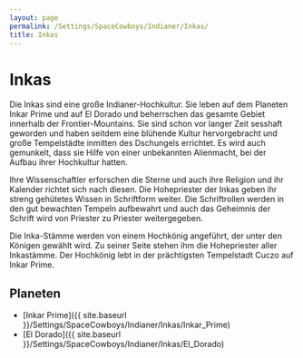 ```yaml
---
layout: page
permalink: /Settings/SpaceCowboys/Indianer/Inkas/
title: Inkas
---
```


# Inkas

Die Inkas sind eine große Indianer-Hochkultur. Sie leben auf dem Planeten Inkar Prime und auf El Dorado und beherrschen das gesamte Gebiet innerhalb der Frontier-Mountains. Sie sind schon vor langer Zeit sesshaft geworden und haben seitdem eine blühende Kultur hervorgebracht und große Tempelstädte inmitten des Dschungels errichtet. Es wird auch gemunkelt, dass sie Hilfe von einer unbekannten Alienmacht, bei der Aufbau ihrer Hochkultur hatten.

Ihre Wissenschaftler erforschen die Sterne und auch ihre Religion und ihr Kalender richtet sich nach diesen. Die Hohepriester der Inkas geben ihr streng gehütetes Wissen in Schriftform weiter. Die Schriftrollen werden in den gut bewachten Tempeln aufbewahrt und auch das Geheimnis der Schrift wird von Priester zu Priester weitergegeben.

Die Inka-Stämme werden von einem Hochkönig angeführt, der unter den Königen gewählt wird. Zu seiner Seite stehen ihm die Hohepriester aller Inkastämme. Der Hochkönig lebt in der prächtigsten Tempelstadt Cuczo auf Inkar Prime.

## Planeten

- [Inkar Prime]({{ site.baseurl }}/Settings/SpaceCowboys/Indianer/Inkas/Inkar_Prime)
- [El Dorado]({{ site.baseurl }}/Settings/SpaceCowboys/Indianer/Inkas/El_Dorado)
